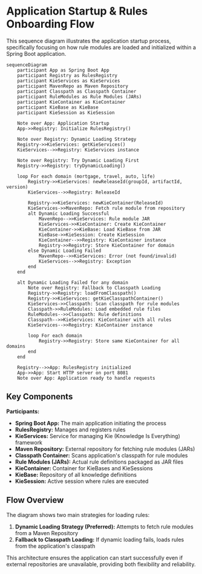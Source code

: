 # Application Startup & Rules Onboarding Flow

This sequence diagram illustrates the application startup process, specifically focusing on how rule modules are loaded and initialized within a Spring Boot application.

```mermaid
sequenceDiagram
    participant App as Spring Boot App
    participant Registry as RulesRegistry
    participant KieServices as KieServices
    participant MavenRepo as Maven Repository
    participant Classpath as Classpath Container
    participant RuleModules as Rule Modules (JARs)
    participant KieContainer as KieContainer
    participant KieBase as KieBase
    participant KieSession as KieSession

    Note over App: Application Startup
    App->>Registry: Initialize RulesRegistry()
    
    Note over Registry: Dynamic Loading Strategy
    Registry->>KieServices: getKieServices()
    KieServices-->>Registry: KieServices instance
    
    Note over Registry: Try Dynamic Loading First
    Registry->>Registry: tryDynamicLoading()
    
    loop For each domain (mortgage, travel, auto, life)
        Registry->>KieServices: newReleaseId(groupId, artifactId, version)
        KieServices-->>Registry: ReleaseId
        
        Registry->>KieServices: newKieContainer(ReleaseId)
        KieServices->>MavenRepo: Fetch rule module from repository
        alt Dynamic Loading Successful
            MavenRepo-->>KieServices: Rule module JAR
            KieServices->>KieContainer: Create KieContainer
            KieContainer->>KieBase: Load KieBase from JAR
            KieBase->>KieSession: Create KieSession
            KieContainer-->>Registry: KieContainer instance
            Registry->>Registry: Store KieContainer for domain
        else Dynamic Loading Failed
            MavenRepo-->>KieServices: Error (not found/invalid)
            KieServices-->>Registry: Exception
        end
    end
    
    alt Dynamic Loading Failed for any domain
        Note over Registry: Fallback to Classpath Loading
        Registry->>Registry: loadFromClasspath()
        Registry->>KieServices: getKieClasspathContainer()
        KieServices->>Classpath: Scan classpath for rule modules
        Classpath->>RuleModules: Load embedded rule files
        RuleModules-->>Classpath: Rule definitions
        Classpath-->>KieServices: KieContainer with all rules
        KieServices-->>Registry: KieContainer instance
        
        loop For each domain
            Registry->>Registry: Store same KieContainer for all domains
        end
    end
    
    Registry-->>App: RulesRegistry initialized
    App->>App: Start HTTP server on port 8081
    Note over App: Application ready to handle requests
```

## Key Components

**Participants:**
- **Spring Boot App:** The main application initiating the process
- **RulesRegistry:** Manages and registers rules
- **KieServices:** Service for managing Kie (Knowledge Is Everything) framework
- **Maven Repository:** External repository for fetching rule modules (JARs)
- **Classpath Container:** Scans application's classpath for rule modules
- **Rule Modules (JARs):** Actual rule definitions packaged as JAR files
- **KieContainer:** Container for KieBases and KieSessions
- **KieBase:** Repository of all knowledge definitions
- **KieSession:** Active session where rules are executed

## Flow Overview

The diagram shows two main strategies for loading rules:
1. **Dynamic Loading Strategy (Preferred):** Attempts to fetch rule modules from a Maven Repository
2. **Fallback to Classpath Loading:** If dynamic loading fails, loads rules from the application's classpath

This architecture ensures the application can start successfully even if external repositories are unavailable, providing both flexibility and reliability.
